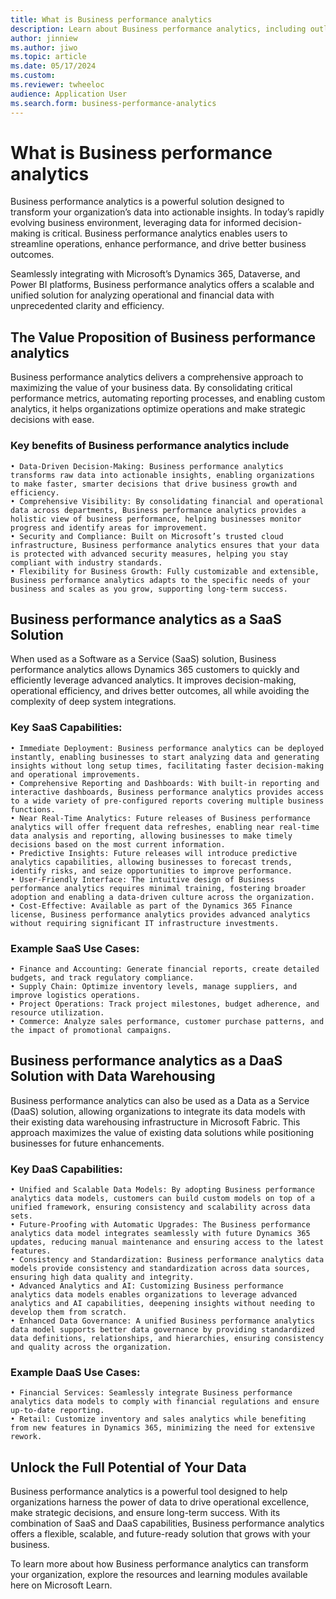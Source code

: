 ```yaml
---
title: What is Business performance analytics
description: Learn about Business performance analytics, including outlines on turning data into action to improve business performance.
author: jinniew
ms.author: jiwo
ms.topic: article
ms.date: 05/17/2024
ms.custom:
ms.reviewer: twheeloc 
audience: Application User
ms.search.form: business-performance-analytics
---
```


# What is Business performance analytics

Business performance analytics is a powerful solution designed to transform your organization’s data into actionable insights. In today’s rapidly evolving business environment, leveraging data for informed decision-making is critical. Business performance analytics enables users to streamline operations, enhance performance, and drive better business outcomes.

Seamlessly integrating with Microsoft’s Dynamics 365, Dataverse, and Power BI platforms, Business performance analytics offers a scalable and unified solution for analyzing operational and financial data with unprecedented clarity and efficiency.

## The Value Proposition of Business performance analytics
Business performance analytics delivers a comprehensive approach to maximizing the value of your business data. By consolidating critical performance metrics, automating reporting processes, and enabling custom analytics, it helps organizations optimize operations and make strategic decisions with ease.

### Key benefits of Business performance analytics include
	• Data-Driven Decision-Making: Business performance analytics transforms raw data into actionable insights, enabling organizations to make faster, smarter decisions that drive business growth and efficiency.
	• Comprehensive Visibility: By consolidating financial and operational data across departments, Business performance analytics provides a holistic view of business performance, helping businesses monitor progress and identify areas for improvement.
	• Security and Compliance: Built on Microsoft’s trusted cloud infrastructure, Business performance analytics ensures that your data is protected with advanced security measures, helping you stay compliant with industry standards.
	• Flexibility for Business Growth: Fully customizable and extensible, Business performance analytics adapts to the specific needs of your business and scales as you grow, supporting long-term success.

## Business performance analytics as a SaaS Solution

When used as a Software as a Service (SaaS) solution, Business performance analytics allows Dynamics 365 customers to quickly and efficiently leverage advanced analytics. It improves decision-making, operational efficiency, and drives better outcomes, all while avoiding the complexity of deep system integrations.

### Key SaaS Capabilities:
	• Immediate Deployment: Business performance analytics can be deployed instantly, enabling businesses to start analyzing data and generating insights without long setup times, facilitating faster decision-making and operational improvements.
	• Comprehensive Reporting and Dashboards: With built-in reporting and interactive dashboards, Business performance analytics provides access to a wide variety of pre-configured reports covering multiple business functions.
	• Near Real-Time Analytics: Future releases of Business performance analytics will offer frequent data refreshes, enabling near real-time data analysis and reporting, allowing businesses to make timely decisions based on the most current information.
	• Predictive Insights: Future releases will introduce predictive analytics capabilities, allowing businesses to forecast trends, identify risks, and seize opportunities to improve performance.
	• User-Friendly Interface: The intuitive design of Business performance analytics requires minimal training, fostering broader adoption and enabling a data-driven culture across the organization.
	• Cost-Effective: Available as part of the Dynamics 365 Finance license, Business performance analytics provides advanced analytics without requiring significant IT infrastructure investments.

### Example SaaS Use Cases:
	• Finance and Accounting: Generate financial reports, create detailed budgets, and track regulatory compliance.
	• Supply Chain: Optimize inventory levels, manage suppliers, and improve logistics operations.
	• Project Operations: Track project milestones, budget adherence, and resource utilization.
	• Commerce: Analyze sales performance, customer purchase patterns, and the impact of promotional campaigns.

## Business performance analytics as a DaaS Solution with Data Warehousing
Business performance analytics can also be used as a Data as a Service (DaaS) solution, allowing organizations to integrate its data models with their existing data warehousing infrastructure in Microsoft Fabric. This approach maximizes the value of existing data solutions while positioning businesses for future enhancements.

### Key DaaS Capabilities:
	• Unified and Scalable Data Models: By adopting Business performance analytics data models, customers can build custom models on top of a unified framework, ensuring consistency and scalability across data sets.
	• Future-Proofing with Automatic Upgrades: The Business performance analytics data model integrates seamlessly with future Dynamics 365 updates, reducing manual maintenance and ensuring access to the latest features.
	• Consistency and Standardization: Business performance analytics data models provide consistency and standardization across data sources, ensuring high data quality and integrity.
	• Advanced Analytics and AI: Customizing Business performance analytics data models enables organizations to leverage advanced analytics and AI capabilities, deepening insights without needing to develop them from scratch.
	• Enhanced Data Governance: A unified Business performance analytics data model supports better data governance by providing standardized data definitions, relationships, and hierarchies, ensuring consistency and quality across the organization.

### Example DaaS Use Cases:
	• Financial Services: Seamlessly integrate Business performance analytics data models to comply with financial regulations and ensure up-to-date reporting.
	• Retail: Customize inventory and sales analytics while benefiting from new features in Dynamics 365, minimizing the need for extensive rework.

## Unlock the Full Potential of Your Data
Business performance analytics is a powerful tool designed to help organizations harness the power of data to drive operational excellence, make strategic decisions, and ensure long-term success. With its combination of SaaS and DaaS capabilities, Business performance analytics offers a flexible, scalable, and future-ready solution that grows with your business.

To learn more about how Business performance analytics can transform your organization, explore the resources and learning modules available here on Microsoft Learn.

